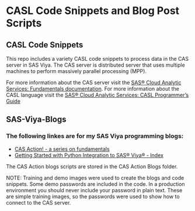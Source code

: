 # CASL Code Snippets and Blog Post Scripts

## CASL Code Snippets
This repo includes a variety CASL code snippets to process data in the CAS server in SAS Viya. The CAS server is distributed server that uses multiple machines to perform massively parallel processing (MPP). 

For more information about the CAS server visit the [SAS® Cloud Analytic Services: Fundamentals documentation](https://go.documentation.sas.com/doc/en/pgmsascdc/v_032/casfun/titlepage.htm).
For more information about the CASL language visit the [SAS® Cloud Analytic Services: CASL Programmer’s Guide](https://go.documentation.sas.com/doc/en/pgmsascdc/v_032/caslpg/titlepage.htm)


## SAS-Viya-Blogs

### The following linkes are for my SAS Viya programming blogs:

- [CAS Action! - a series on fundamentals](https://blogs.sas.com/content/sgf/2021/08/06/cas-action-a-series-on-fundamentals/)
- [Getting Started with Python Integration to SAS® Viya® - Index](https://blogs.sas.com/content/sgf/2020/06/19/getting-started-with-python-integration-to-sas-viya-index/)

The CAS Action blogs scripts are stored in the CAS Action Blogs folder.

NOTE: Training and demo images were used to create the blogs and code snippets. Some demo passwords are included in the code. In a production environment you should never include your password in plain text. These are simple training images, so the passwords were used to show how to connect to the CAS server.
